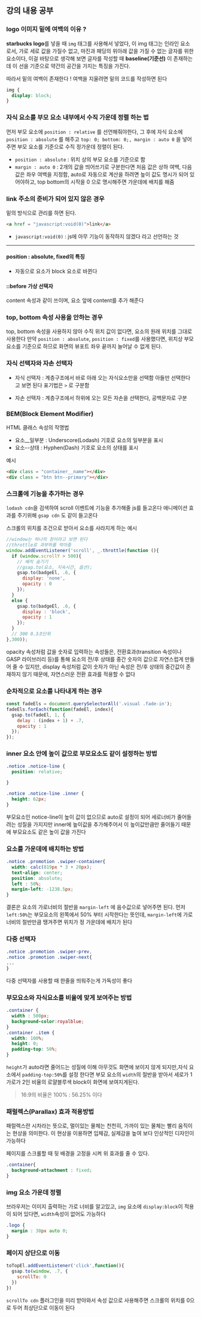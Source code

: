 ## 강의 내용 공부

### logo 이미지 밑에 여백의 이유 ?

**starbucks logo**를 넣을 때 `img` 태그를 사용해서 넣었다, 이 img 태그는 인라인 요소로서, 가로 세로 값을 가질수 없고, 마진과 패딩의 위아래 값을 가질 수 없는 글자를 위한 요소이다, 이걸 바탕으로 생각해 보면 글자를 작성할 때 **baseline(기준선)** 이 존재하는데 이 선을 기준으로 약간의 공간을 가지는 특징을 가진다.

따라서 밑의 여백이 존재한다 ! 여백을 지울려면 밑의 코드를 작성하면 된다

```css
img {
  display: block;
}
```
### 자식 요소를 부모 요소 내부에서 수직 가운데 정렬 하는 법

먼저 부모 요소에 `position : relative` 를 선언해줘야한다, 그 후에 자식 요소에 `position : absolute` 를 해주고 `top: 0; bottom: 0;, margin : auto 0` 을 넣어주면 부모 요소를 기준으로 수직 정가운데 정렬이 된다.

- `position : absolute` : 위치 상의 부모 요소를 기준으로 함 
- `margin : auto 0` : 2개의 값을 띄어쓰기로 구분한다면 처음 값은 상하 여백, 다음 값은 좌우 여백을 지정함, auto로 자동으로 계산을 하려면 높이 값도 명시가 되어 있어야하고, top bottom의 시작을 0 으로 명시해주면 가운데에 배치를 해줌 


### link 주소의 준비가 되어 있지 않은 경우

밑의 방식으로 관리를 하면 된다.

```html
<a href = "javascript:void(0)">link</a>
```

- `javascript:void(0)` : js에 아무 기능이 동작하지 않겠다 라고 선언하는 것

---

#### position : absolute, fixed의 특징

- 자동으로 요소가 block 요소로 바뀐다

#### ::before 가상 선택자

content 속성과 같이 쓰이며, 요소 앞에 content를 추가 해준다

### top, bottom 속성 사용을 안하는 경우

top, bottom 속성을 사용하지 않아 수직 위치 값이 없다면, 요소의 원래 위치를 그대로 사용한다 만약 `position : absolute`, `position : fixed`를 사용했다면, 위치상 부모 요소를 기준으로 하므로 화면의 뷰포트 좌우 끝까지 늘어날 수 없게 된다. 

### 자식 선택자와 자손 선택자

- 자식 선택자 : 계층구조에서 바로 아래 오는 자식요소만을 선택함 아들만 선택한다고 보면 된다 표기법은 `>` 로 구분함

- 자손 선택자 : 계층구조에서 하위에 오는 모든 자손을 선택한다, 공백문자로 구분

### BEM(Block Element Modifier)

HTML 클래스 속성의 작명법

- 요소__일부분 : Underscore(Lodash) 기호로 요소의 일부분을 표시
- 요소--상태 : Hyphen(Dash) 기호로 요소의 상태를 표시

예시
```html
<div class = "container__name"></div>
<div class = "btn btn--primary"></div>
``` 

### 스크롤에 기능을 추가하는 경우 

`lodash cdn`을 검색하여 scroll 이벤트에 기능을 추가해줄 js를 들고온다
애니메이션 효과를 주기위해 `gsap cdn` 도 같이 들고온다 

스크롤의 위치를 조건으로 받아서 요소를 사라지게 하는 예시
```js
//window는 하나의 창이라고 보면 된다
//throttle로 과부하를 막아줌
window.addEventListener('scroll', _.throttle(function (){  
  if (window.scrollY > 500){
    // 배치 숨기기
    //gsap.to(요소, 지속시간, 옵션);
    gsap.to(badgeEl, .6, {
      display: 'none',
      opacity : 0
    });
  }
  else {
    gsap.to(badgeEl, .6, {
      display : 'block',
      opacity : 1
    });
  }
  // 300 0.3초단위 
},300));
```

opacity 속성처럼 값을 숫자로 입력하는 속성들은, 전환효과(transition 속성이나 GASP 라이브러리 등)를 통해 요소의 전/후 상태를 중간 숫자의 값으로 자연스럽게 만들어 줄 수 있지만, display 속성처럼 값이 숫자가 아닌 속성은 전/후 상태의 중간값이 존재하지 않기 때문에, 자연스러운 전환 효과를 적용할 수 없다

### 순차적으로 요소를 나타내게 하는 경우

```js
const fadeEls = document.querySelectorAll('.visual .fade-in');
fadeEls.forEach(function(fadeEl, index){
  gsap.to(fadeEl, 1, {
    delay : (index + 1) + .7,
    opacity : 1
  });
});
```

### inner 요소 안에 높이 값으로 부모요소도 같이 설정하는 방법

```css
.notice .notice-line {
  position: relative;

}

.notice .notice-line .inner {
  height: 62px;
}
```
부모요소인 notice-line이 높이 값이 없으므로 auto로 설정이 되어 세로너비가 줄어들려는 성질을 가지지만 inner에 높이값을 추가해주어서 이 높이값만큼만 줄어들기 때문에 부모요소도 같은 높이 값을 가진다

### 요소를 가운데에 배치하는 방법

```css
.notice .promotion .swiper-container{
  width: calc(819px * 3 + 20px);
  text-align: center;
  position: absolute;
  left : 50%;
  margin-left: -1238.5px;
}
```

결론은 요소의 가로너비의 절반을 `margin-left` 에 음수값으로 넣어주면 된다. 먼저 `left:50%`는 부모요소의 왼쪽에서 50% 부터 시작한다는 뜻인데, `margin-left`에 가로너비의 절반만큼 땡겨주면 위치가 정 가운데에 배치가 된다

### 다중 선택자

```css
.notice .promotion .swiper-prev,
.notice .promotion .swiper-next{
...
}
```

다중 선택자를 사용할 때 한줄을 띄워주는게 가독성이 좋다

### 부모요소와 자식요소를 비율에 맞게 보여주는 방법

```css
.container {
  width : 500px;
  background-color:royalblue;
}
.container .item {
  width: 100%;
  height: 0;
  padding-top: 50%;
}
```
`height`가 auto라면 줄어드는 성질에 이해 아무것도 화면에 보이지 않게 되지만,자식 요소에서 `padding-top:50%`를 설정 한다면 부모 요소의 `width`의 절반을 받아서 세로가 1 가로가 2인 비율의 로얄블루색 block이 화면에 보여지게된다.

> 16:9의 비율은 100% : 56.25% 이다

### 패럴렉스(Parallax) 효과 적용방법

패럴렉스란 시차라는 뜻으로, 멀이있는 물체는 천천히, 가까이 있는 물체는 빨리 움직이는 현상을 의미한다. 이 현상을 이용하면 입체감, 실제감을 높여 보다 인상적인 디자인이 가능하다

페이지를 스크롤할 때 뒷 배경을 고정을 시켜 위 효과를 줄 수 있다.

```css
.container{
  background-attachment : fixed;
}
```
### img 요소 가운데 정렬

브라우저는 이미지 출력하는 가로 너비를 알고있고, `img` 요소에 `display:block`이 적용이 되어 있다면, `width`속성이 없어도 가능하다
```css
.logo {
  margin : 30px auto 0;
}
```
### 페이지 상단으로 이동

```js
toTopEl.addEventListener('click',function(){
  gsap.to(window, .7, {
    scrollTo: 0
  })
})
```

`scrollTo cdn` 플러그인을 미리 받아와서 속성 값으로 사용해주면 스크롤의 위치를 0으로 두어 최상단으로 이동이 된다
